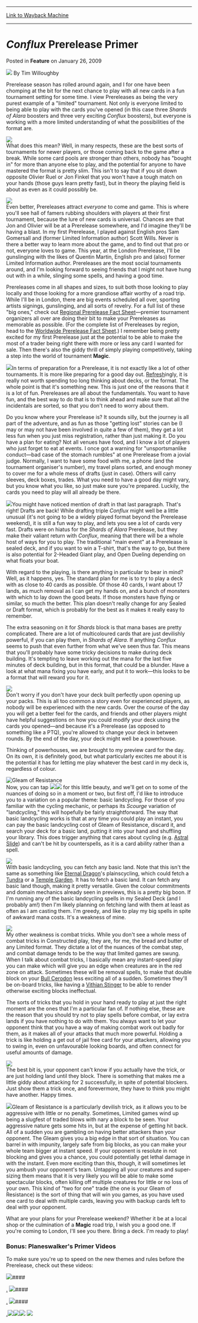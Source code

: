 
---
[Link to Wayback Machine](https://web.archive.org/web/20210429030027/https://magic.wizards.com/en/articles/archive/feature/conflux-prerelease-primer-2009-01-26)

[_metadata_:wayback_url]:- "https://magic.wizards.com/en/articles/archive/feature/conflux-prerelease-primer-2009-01-26"
[_metadata_:wayback_raw_url]:- "https://web.archive.org/web/20210429030027id_/https://magic.wizards.com/en/articles/archive/feature/conflux-prerelease-primer-2009-01-26"
[_metadata_:wayback_capture_timestamp]:- "2021-04-29 03:00:27+00:00"
[_metadata_:description]:- "Prerelease season has rolled around again, and I for one have been chomping at the bit for the next chance to play with all new cards in a fun tournament setting for some time. I view Prereleases as being the very purest example of a `limited` tournament. Not only is everyone limited to being able to play with the cards you've opened (in this case three Shards of Alara"
[_metadata_:generator]:- "Drupal 7 (http://drupal.org)"
[_metadata_:publish_date]:- "2009-01-26"
---


*Conflux* Prerelease Primer
===========================



 Posted in **Feature**
 on January 26, 2009 






![](https://web.archive.org/web/20211024110319im_/https://magic.wizards.com/sites/all/themes/wiz_mtg/images/global/generic-avatar-150.png)
By Tim Willoughby











Prerelease season has rolled around again, and I for one have been chomping at the bit for the next chance to play with all new cards in a fun tournament setting for some time. I view Prereleases as being the very purest example of a "limited" tournament. Not only is everyone limited to being able to play with the cards you've opened (in this case three *Shards of Alara* boosters and three very exciting *Conflux* boosters), but everyone is working with a more limited understanding of what the possibilities of the format are.


![](https://media.magic.wizards.com/image_legacy_migration/mtg/images/daily/features/23_equation.jpg)  
What does this mean? Well, in many respects, these are the best sorts of tournaments for newer players, or those coming back to the game after a break. While some card pools are stronger than others, nobody has "bought in" for more than anyone else to play, and the potential for anyone to have mastered the format is pretty slim. This isn't to say that if you sit down opposite Olivier Ruel or Jon Finkel that you won't have a tough match on your hands (those guys learn pretty fast), but in theory the playing field is about as even as it could possibly be.


![](https://media.magic.wizards.com/image_legacy_migration/mtg/images/daily/features/23_face.jpg)  
Even better, Prereleases attract *everyone* to come and game. This is where you'll see hall of famers rubbing shoulders with players at their first tournament, because the lure of new cards is universal. Chances are that Jon and Olivier will be at a Prerelease somewhere, and I'd imagine they'll be having a blast. In my first Prerelease, I played against English pros Sam Gomersall and (former Limited Information author) Scott Wills. Never is there a better way to learn more about the game, and to find out that pro or not, everyone loves to game. This year, at the London Prerelease, I'll be gunslinging with the likes of Quentin Martin, English pro and (also) former Limited Information author. Prereleases are the most social tournaments around, and I'm looking forward to seeing friends that I might not have hung out with in a while, slinging some spells, and having a good time. 


Prereleases come in all shapes and sizes, to suit both those looking to play locally and those looking for a more grandiose affair worthy of a road trip. While I'll be in London, there are big events scheduled all over, sporting artists signings, gunslinging, and all sorts of revelry. For a full list of these "big ones," check out [Regional Prerelease Fact Sheet](http://archive.wizards.com/Magic/TCG/Events.aspx?x=mtgcom/events/prerelease-regional)—premier tournament organizers all over are doing their bit to make your Prereleases as memorable as possible. (For the complete list of Prereleases by region, head to the [Worldwide Prerelease Fact Sheet](http://archive.wizards.com/Magic/TCG/Events.aspx?x=mtgcom/events/prerelease-facts).) I remember being pretty excited for my first Prerelease just at the potential to be able to make the most of a trader being right there with more or less any card I wanted for sale. Then there's also the giddy thrill of simply playing competitively, taking a step into the world of tournament **Magic**. 


![](https://media.magic.wizards.com/image_legacy_migration/mtg/images/daily/features/23_roadtrip.jpg)In terms of preparation for a Prerelease, it is not exactly like a lot of other tournaments. It is more like preparing for a good day out. [Refresh](http://gatherer.wizards.com/Pages/Card/Details.aspx?name=Refresh)ingly, it is really not worth spending too long thinking about decks, or the format. The whole point is that it's something new. This is just one of the reasons that it is a lot of fun. Prereleases are all about the fundamentals. You want to have fun, and the best way to do that is to think ahead and make sure that all the incidentals are sorted, so that you don't need to worry about them.


Do you know where your Prerelease is? It sounds silly, but the journey is all part of the adventure, and as fun as those "getting lost" stories can be (I may or may not have been involved in quite a few of them), they get a lot less fun when you just miss registration, rather than just making it. Do you have a plan for eating? Not all venues have food, and I know a lot of players who just forget to eat at events. I once got a warning for "unsportsmanlike conduct—bad case of the stomach rumbles" at one Prerelease from a jovial judge. Normally, I want to have some food with me, a phone (and the tournament organiser's number), my travel plans sorted, and enough money to cover me for a whole mess of drafts (just in case). Others will carry sleeves, deck boxes, trades. What you need to have a good day might vary, but you know what you like, so just make sure you're prepared. Luckily, the cards you need to play will all already be there. 


![](https://media.magic.wizards.com/image_legacy_migration/mtg/images/daily/features/23_survival.jpg)You might have noticed mention of draft in that last paragraph. That's right! Drafts are back! While drafting triple *Conflux* might well be a little unusual (it's not going to be a widely played format beyond the Prerelease weekend), it is still a fun way to play, and lets you see a lot of cards very fast. Drafts were on hiatus for the *Shards of Alara* Prerelease, but they make their valiant return with *Conflux*, meaning that there will be a whole host of ways for you to play. The traditional "main event" at a Prerelease is sealed deck, and if you want to win a T-shirt, that's the way to go, but there is also potential for 2-Headed Giant play, and Open Dueling depending on what floats your boat. 


With regard to the playing, is there anything in particular to bear in mind? Well, as it happens, yes. The standard plan for me is to try to play a deck with as close to 40 cards as possible. Of those 40 cards, I want about 17 lands, as much removal as I can get my hands on, and a bunch of monsters with which to lay down the good beats. If those monsters have flying or similar, so much the better. This plan doesn't really change for any Sealed or Draft format, which is probably for the best as it makes it really easy to remember.


The extra seasoning on it for *Shards* block is that mana bases are pretty complicated. There are a lot of multicoloured cards that are just devilishly powerful, if you can play them, in *Shards of Alara*. If anything *Conflux* seems to push that even further from what we've seen thus far. This means that you'll probably have some tricky decisions to make during deck building. It's tempting to leave working out the mana for the last five minutes of deck building, but in this format, that could be a blunder. Have a look at what mana fixing you have early, and put it to work—this looks to be a format that will reward you for it. 


![](https://media.magic.wizards.com/image_legacy_migration/mtg/images/daily/features/23_fixers.jpg)  
Don't worry if you don't have your deck built perfectly upon opening up your packs. This is all too common a story even for experienced players, as nobody will be experienced with the new cards. Over the course of the day you will get a better feel for the cards, and friends and other players might have helpful suggestions on how you could modify your deck using the cards you opened—and because it's a Prerelease (as opposed to something like a PTQ), you're allowed to change your deck in between rounds. By the end of the day, your deck might well be a powerhouse.


Thinking of powerhouses, we are brought to my preview card for the day. On its own, it is definitely good, but what particularly excites me about it is the potential it has for letting me play whatever the best card in my deck is, regardless of colour. 


![Gleam of Resistance](https://media.magic.wizards.com/image_legacy_migration/mtg/images/tcg/products/conflux/tm0jogg8t_EN.jpg)  
Now, you can tap ![](https://web.archive.org/web/20160830042801im_/http://magic.wizards.com/sites/all/modules/custom/wiz_autocard/wiz_manacost/manasymbols/colorless4.gif)![](https://web.archive.org/web/20161227125855im_/http://magic.wizards.com/sites/all/modules/custom/wiz_autocard/wiz_manacost/manasymbols/white.gif) for this little beauty, and we'll get on to some of the nuances of doing so in a moment or two, but first off, I'd like to introduce you to a variation on a popular theme: basic landcycling. For those of you familiar with the cycling mechanic, or perhaps its *Scourge* variation of "landcycling," this will hopefully be fairly straightforward. The way that basic landcycling works is that at any time you could play an instant, you can pay the basic landcycling cost of Gleam of Resistance, discard it, and search your deck for a basic land, putting it into your hand and shuffling your library. This does trigger anything that cares about cycling (e.g. [Astral Slide](http://gatherer.wizards.com/Pages/Card/Details.aspx?name=Astral+Slide)) and can't be hit by counterspells, as it is a card ability rather than a spell.


![](https://media.magic.wizards.com/image_legacy_migration/mtg/images/daily/features/23_astralcancel.jpg)  
With basic landcycling, you can fetch any basic land. Note that this isn't the same as something like [Eternal Dragon](http://gatherer.wizards.com/Pages/Card/Details.aspx?name=Eternal+Dragon)'s plainscycling, which could fetch a [Tundra](http://gatherer.wizards.com/Pages/Card/Details.aspx?name=Tundra) or a [Temple Garden](http://gatherer.wizards.com/Pages/Card/Details.aspx?name=Temple+Garden). It has to fetch a basic land. It can fetch any basic land though, making it pretty versatile. Given the colour commitments and domain mechanics already seen in previews, this is a pretty big boon. If I'm running any of the basic landcycling spells in my Sealed Deck (and I probably am!) then I'm likely planning on fetching land with them at least as often as I am casting them. I'm greedy, and like to play my big spells in spite of awkward mana costs. It's a weakness of mine. 


![](https://media.magic.wizards.com/image_legacy_migration/mtg/images/daily/features/23_cc.jpg)  
My other weakness is combat tricks. While you don't see a whole mess of combat tricks in Constructed play, they are, for me, the bread and butter of any Limited format. They dictate a lot of the nuances of the combat step, and combat damage tends to be the way that limited games are swung. When I talk about combat tricks, I basically mean any instant-speed play you can make which will give you an edge when creatures are in the red zone on attack. Sometimes these will be removal spells, to make that double block on your [Bull Cerodon](http://gatherer.wizards.com/Pages/Card/Details.aspx?name=Bull+Cerodon) less exciting all of a sudden. Sometimes they'll be on-board tricks, like having a [Vithian Stinger](http://gatherer.wizards.com/Pages/Card/Details.aspx?name=Vithian+Stinger) to be able to render otherwise exciting blocks ineffectual. 


The sorts of tricks that you hold in your hand ready to play at just the right moment are the ones that I'm a particular fan of. If nothing else, these are the reason that you should try not to play spells before combat, or lay extra lands if you have nothing to do with them. You always want to let your opponent think that you have a way of making combat work out badly for them, as it makes all of your attacks that much more powerful. Holding a trick is like holding a get out of jail free card for your attackers, allowing you to swing in, even on unfavourable looking boards, and often connect for useful amounts of damage.


![](https://media.magic.wizards.com/image_legacy_migration/mtg/images/daily/features/23_hand.jpg)  
The best bit is, your opponent can't know if you actually have the trick, or are just holding land until they block. There is something that makes me a little giddy about attacking for 2 successfully, in spite of potential blockers. Just show them a trick once, and forevermore, they have to think you might have another. Happy times.


![](https://media.magic.wizards.com/image_legacy_migration/mtg/images/daily/features/23_giltspire.jpg)Gleam of Resistance is a particularly devilish trick, as it allows you to be aggressive with little or no penalty. Sometimes, Limited games wind up being a slugfest of traded blows with nary a block to be seen. Your aggressive nature gets some hits in, but at the expense of getting hit back. All of a sudden you are gambling on having better attackers than your opponent. The Gleam gives you a big edge in that sort of situation. You can barrel in with impunity, largely safe from big blocks, as you can make your whole team bigger at instant speed. If your opponent is resolute in not blocking and gives you a chance, you could potentially get lethal damage in with the instant. Even more exciting than this, though, it will sometimes let you ambush your opponent's team. Untapping all your creatures and super-sizing them means that it is very likely you will be able to make some spectacular blocks, often killing off multiple creatures for little or no loss of your own. This kind of "two for one" trade (the one is your Gleam of Resistance) is the sort of thing that will win you games, as you have used one card to deal with multiple cards, leaving you with backup cards left to deal with your opponent. 


What are your plans for your Prerelease weekend? Whether it be at a local shop or the culmination of a **Magic** road trip, I wish you a good one. If you're coming to London, I'll see you there. Bring a deck. I'm ready to play!


### Bonus: Planeswalker's Primer Videos


To make sure you're up to speed on the new themes and rules before the Prerelease, check out these videos:


![](https://web.archive.org/web/20220216050541im_/https://magic.wizards.com/sites/all/themes/wiz_mtg/img/interface/video-place-holder.png)#### 

[.](https://www.youtube.com/watch?v=rAsHKD9scQo)
![](https://web.archive.org/web/20220216050541im_/https://magic.wizards.com/sites/all/themes/wiz_mtg/img/interface/video-place-holder.png)#### 

[.](https://www.youtube.com/watch?v=FNZFcLOXf08)
![](https://web.archive.org/web/20220216050541im_/https://magic.wizards.com/sites/all/themes/wiz_mtg/img/interface/video-place-holder.png)#### 

[.](https://www.youtube.com/watch?v=uz77X7XWlKs)[![](https://media.magic.wizards.com/image_legacy_migration/vi/rAsHKD9scQo/0.jpg)](#)[![](https://media.magic.wizards.com/image_legacy_migration/vi/FNZFcLOXf08/0.jpg)](#)[![](https://media.magic.wizards.com/image_legacy_migration/vi/uz77X7XWlKs/0.jpg)](#)
[![](https://media.magic.wizards.com/image_legacy_migration/mtg/images/daily/ads/Conflux-Prerelease-1.jpg)](http://archive.wizards.com/magic/tcg/products.aspx?x=mtg/tcg/products/conflux)





